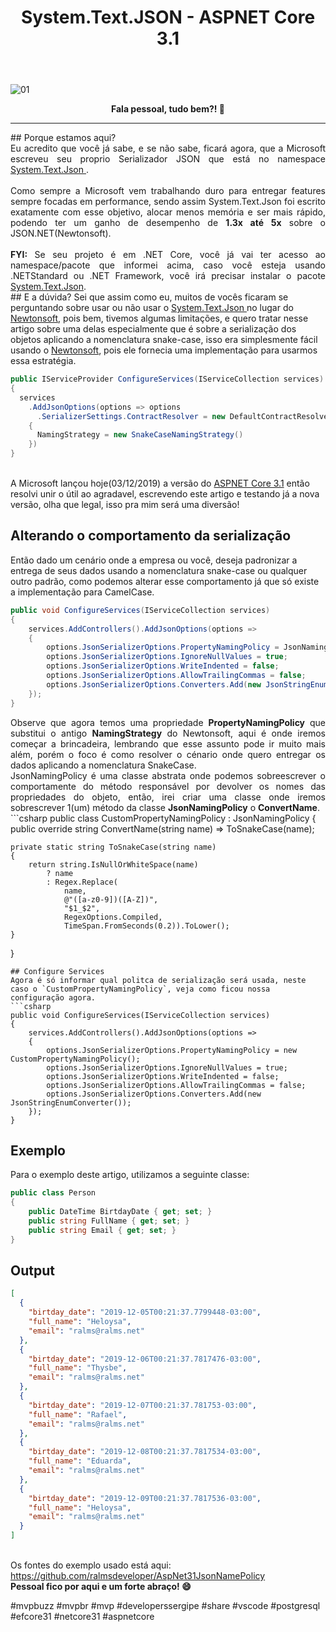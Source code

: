 ﻿---
title: "System.Text.JSON - ASPNET Core 3.1"
comments: true
excerpt_separator: "Ler mais"
categories:
  - Dica
---

![01]({{site.url}}{{site.baseurl}}/assets/images/JsonNamePolicy.png)

<center><strong>Fala pessoal, tudo bem?! 💚</strong></center>
<hr> 
## Porque estamos aqui?
<div style="text-align: justify;">
Eu acredito que você já sabe, e se não sabe, ficará agora, que a Microsoft escreveu seu proprio Serializador JSON que está no namespace <a href="https://devblogs.microsoft.com/dotnet/try-the-new-system-text-json-apis/" target="_BLANK" alt="">
System.Text.Json 
</a>. <br><br>
Como sempre a Microsoft vem trabalhando duro para entregar features sempre focadas em performance, sendo assim System.Text.Json foi 
escrito exatamente com esse objetivo, alocar menos memória e ser mais rápido, podendo ter um ganho de desempenho de <b>1.3x até 5x</b> sobre o JSON.NET(Newtonsoft).<br>
<br>
<b>FYI:</b> Se seu projeto é em .NET Core, você já vai ter acesso ao namespace/pacote que informei acima, caso você esteja usando 
.NETStandard ou .NET Framework, você irá precisar instalar o pacote <a href="https://www.nuget.org/packages/System.Text.Json" target="_BLANK" alt="">System.Text.Json</a>.
</div>
## E a dúvida?
Sei que assim como eu, muitos de vocês ficaram se perguntando sobre usar ou não usar o 
<a href="https://devblogs.microsoft.com/dotnet/try-the-new-system-text-json-apis/" target="_BLANK" alt="">
System.Text.Json 
</a> no lugar do <a href="https://www.newtonsoft.com/json" target="_BLANK" alt="">Newtonsoft</a>, pois bem, tivemos algumas limitações, e quero tratar nesse artigo sobre uma delas especialmente 
que é sobre a serialização dos objetos aplicando a nomenclatura snake-case, isso era simplesmente fácil usando o <a href="https://www.newtonsoft.com/json" target="_BLANK" alt="">Newtonsoft</a>, pois ele fornecia uma implementação para usarmos essa estratégia.

```csharp
public IServiceProvider ConfigureServices(IServiceCollection services)
{
  services
    .AddJsonOptions(options => options
      .SerializerSettings.ContractResolver = new DefaultContractResolver
    {
      NamingStrategy = new SnakeCaseNamingStrategy()
    })
}
```
<br>
A Microsoft lançou hoje(03/12/2019) a versão do <a href="https://devblogs.microsoft.com/aspnet/asp-net-core-updates-in-net-core-3-1" target="_BLANK" alt="">ASPNET Core 3.1</a> então resolvi unir o útil ao agradavel, escrevendo 
este artigo e testando já a nova versão, olha que legal, isso pra mim será uma diversão!


## Alterando o comportamento da serialização
Então dado um cenário onde a empresa ou você, deseja padronizar a entrega de seus dados usando a nomenclatura snake-case ou qualquer outro padrão, como podemos alterar esse comportamento já que só existe a implementação para CamelCase.
```csharp
public void ConfigureServices(IServiceCollection services)
{
    services.AddControllers().AddJsonOptions(options =>
    {
        options.JsonSerializerOptions.PropertyNamingPolicy = JsonNamingPolicy.CamelCase;
        options.JsonSerializerOptions.IgnoreNullValues = true;
        options.JsonSerializerOptions.WriteIndented = false;
        options.JsonSerializerOptions.AllowTrailingCommas = false;
        options.JsonSerializerOptions.Converters.Add(new JsonStringEnumConverter());
    });
}
```
<div class="notice--success" style="text-align: justify;">
Observe que agora temos uma propriedade <b>PropertyNamingPolicy</b> que substitui o antigo <b>NamingStrategy</b> do Newtonsoft, aqui é onde iremos começar a brincadeira, lembrando que esse assunto pode ir muito mais além, porém o foco é como resolver o cénario onde quero entregar os dados aplicando a nomenclatura SnakeCase.
</div>  
<div style="text-align: justify;">
JsonNamingPolicy é uma classe abstrata onde podemos sobreescrever o comportamente do método responsável por devolver os nomes
das propriedades do objeto, então, irei criar uma classe onde iremos sobrescrever 1(um) método da classe <b>JsonNamingPolicy</b> o <b>ConvertName</b>.
</div>
```csharp
public class CustomPropertyNamingPolicy : JsonNamingPolicy
{
    public override string ConvertName(string name) => ToSnakeCase(name);

    private static string ToSnakeCase(string name)
    {
        return string.IsNullOrWhiteSpace(name)
            ? name
            : Regex.Replace(
                name,
                @"([a-z0-9])([A-Z])",
                "$1_$2",
                RegexOptions.Compiled,
                TimeSpan.FromSeconds(0.2)).ToLower();
    }
}
```
## Configure Services 
Agora é só informar qual politca de serialização será usada, neste caso o `CustomPropertyNamingPolicy`, veja como ficou nossa configuração agora.
```csharp
public void ConfigureServices(IServiceCollection services)
{
    services.AddControllers().AddJsonOptions(options =>
    {
        options.JsonSerializerOptions.PropertyNamingPolicy = new CustomPropertyNamingPolicy();
        options.JsonSerializerOptions.IgnoreNullValues = true;
        options.JsonSerializerOptions.WriteIndented = false;
        options.JsonSerializerOptions.AllowTrailingCommas = false;
        options.JsonSerializerOptions.Converters.Add(new JsonStringEnumConverter());
    });
}
```
## Exemplo
Para o exemplo deste artigo, utilizamos a seguinte classe:
```csharp
public class Person
{
    public DateTime BirtdayDate { get; set; }
    public string FullName { get; set; }
    public string Email { get; set; }
}
```
## Output
```json
[
  {
    "birtday_date": "2019-12-05T00:21:37.7799448-03:00",
    "full_name": "Heloysa",
    "email": "ralms@ralms.net"
  },
  {
    "birtday_date": "2019-12-06T00:21:37.7817476-03:00",
    "full_name": "Thysbe",
    "email": "ralms@ralms.net"
  },
  {
    "birtday_date": "2019-12-07T00:21:37.781753-03:00",
    "full_name": "Rafael",
    "email": "ralms@ralms.net"
  },
  {
    "birtday_date": "2019-12-08T00:21:37.7817534-03:00",
    "full_name": "Eduarda",
    "email": "ralms@ralms.net"
  },
  {
    "birtday_date": "2019-12-09T00:21:37.7817536-03:00",
    "full_name": "Heloysa",
    "email": "ralms@ralms.net"
  }
]
```
<br>
Os fontes do exemplo usado está aqui:<br>
<a href="https://github.com/ralmsdeveloper/AspNet31JsonNamePolicy" target="_BLANK" alt="">
https://github.com/ralmsdeveloper/AspNet31JsonNamePolicy
</a>

<div class="notice--success">
<strong>
 Pessoal fico por aqui e um forte abraço! 😄 
 </strong>
</div> 


 #mvpbuzz #mvpbr #mvp #developerssergipe #share #vscode #postgresql #efcore31 #netcore31 #aspnetcore<br><br>
